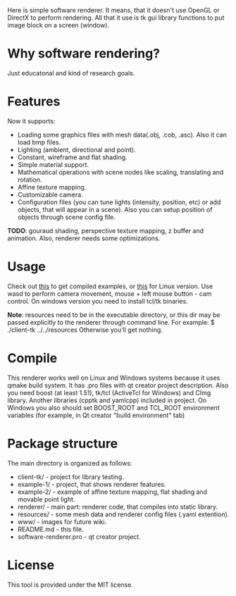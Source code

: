 Here is simple software renderer. It means, that it doesn't use OpenGL or DirectX to perform rendering. 
All that it use is tk gui library functions to put image block on a screen (window).

Why software rendering?
========
Just educatonal and kind of research goals.

Features
========
Now it supports:
* Loading some graphics files with mesh data(.obj, .cob, .asc). Also it can load bmp files.
* Lighting (ambient, directional and point).
* Constant, wireframe and flat shading.
* Simple material support.
* Mathematical operations with scene nodes like scaling, translating and rotation.
* Affine texture mapping.
* Customizable camera.
* Configuration files (you can tune lights (intensity, position, etc) or add objects, that will appear in a scene). 
   Also you can setup position of objects through scene config file.

**TODO**: gouraud shading, perspective texture mapping, z buffer and animation. Also, renderer needs some optimizations.

Usage
=====
Check out [this](https://github.com/downloads/flaming0/software-renderer/soft-rend-win.zip) to get compiled examples, or 
[this](https://github.com/downloads/flaming0/software-renderer/soft-ren-linux.tar.gz) for Linux version.
Use wasd to perform camera movement, mouse + left mouse button - cam control.
On windows version you need to install tcl/tk binaries.

**Note**: resources need to be in the executable directory, 
or this dir may be passed explicitly to the renderer through command line.
For example: $ ./client-tk ../../resources
Otherwise you'll get nothing.

Compile
=======
This renderer works well on Linux and Windows systems because it uses qmake build system. It has .pro files with qt creator project description.
Also you need boost (at least 1.51), tk/tcl (ActiveTcl for Windows) and CImg library.
Another libraries (cpptk and yamlcpp) included in project.
On Windows you also should set BOOST_ROOT and TCL_ROOT environment variables (for example, in Qt creator "build environment" tab)

Package structure
===========
The main directory is organized as follows:

* client-tk/ - project for library testing.
* example-1/ - project, that shows renderer features.
* example-2/ - example of affine texture mapping, flat shading and movable point light.
* renderer/ - main part: renderer code, that compiles into static library.
* resources/ - some mesh data and renderer config files (.yaml extention).
* www/ - images for future wiki.
* README.md - this file.
* software-renderer.pro - qt creator project.

License
=======
This tool is provided under the MIT license.
